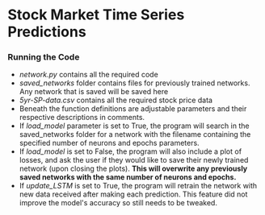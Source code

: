 <h1>Stock Market Time Series Predictions</h1>

<h3>Running the Code</h3>

- <i>network.py</i> contains all the required code
- <i>saved_networks</i> folder contains files for previously trained networks. Any network that is saved will be saved here
- <i>5yr-SP-data.csv</i> contains all the required stock price data
- Beneath the function definitions are adjustable parameters and their respective descriptions in comments.
- If <i>load_model</i> parameter is set to True, the program will search in the saved_networks folder for a network with the filename containing the specified number of neurons and epochs parameters.
- If <i>load_model</i> is set to False, the program will also include a plot of losses, and ask the user if they would like to save their newly trained network (upon closing the plots). <b>This will overwrite any previously saved networks with the same number of neurons and epochs.</b>
- If <i>update_LSTM</i> is set to True, the program will retrain the network with new data received after making each prediction. This feature did not improve the model's accuracy so still needs to be tweaked.